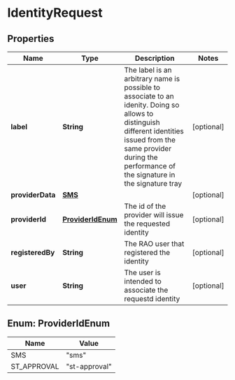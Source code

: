 

# IdentityRequest

## Properties

Name | Type | Description | Notes
------------ | ------------- | ------------- | -------------
**label** | **String** | The label is an arbitrary name is possible to associate to an idenity. Doing so allows to distinguish different identities issued from the same provider during the performance of the signature in the signature tray |  [optional]
**providerData** | [**SMS**](SMS.md) |  |  [optional]
**providerId** | [**ProviderIdEnum**](#ProviderIdEnum) | The id of the provider will issue the requested identity |  [optional]
**registeredBy** | **String** | The RAO user that registered the identity |  [optional]
**user** | **String** | The user is intended to associate the requestd identity |  [optional]



## Enum: ProviderIdEnum

Name | Value
---- | -----
SMS | &quot;sms&quot;
ST_APPROVAL | &quot;st-approval&quot;



